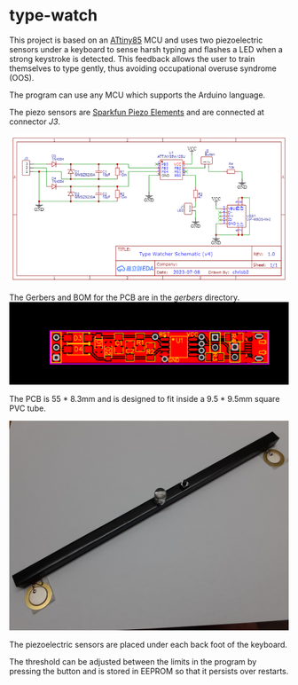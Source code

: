 # type-watch
This project is based on an [ATtiny85](https://www.microchip.com/en-us/product/ATtiny85) MCU and uses two piezoelectric sensors under a keyboard to sense harsh typing and flashes a LED when a strong keystroke is detected. This feedback allows the user to train themselves to type gently, thus avoiding occupational overuse syndrome (OOS).

The program can use any MCU which supports the Arduino language.

The piezo sensors are [Sparkfun Piezo Elements](https://www.sparkfun.com/products/10293) and are connected at connector _J3_.

![circuit diagram](images/type-watch-circuit.png)

The Gerbers and BOM for the PCB are in the _gerbers_ directory.
![pcb](images/type-watch-pcb.svg)

The PCB is 55 * 8.3mm and is designed to fit inside a 9.5 * 9.5mm square PVC tube.

![Complete Device](images/type-watch-complete.jpg)

The piezoelectric sensors are placed under each back foot of the keyboard. 

The threshold can be adjusted between the limits in the program by pressing the button and is stored in EEPROM so that it persists over restarts.
